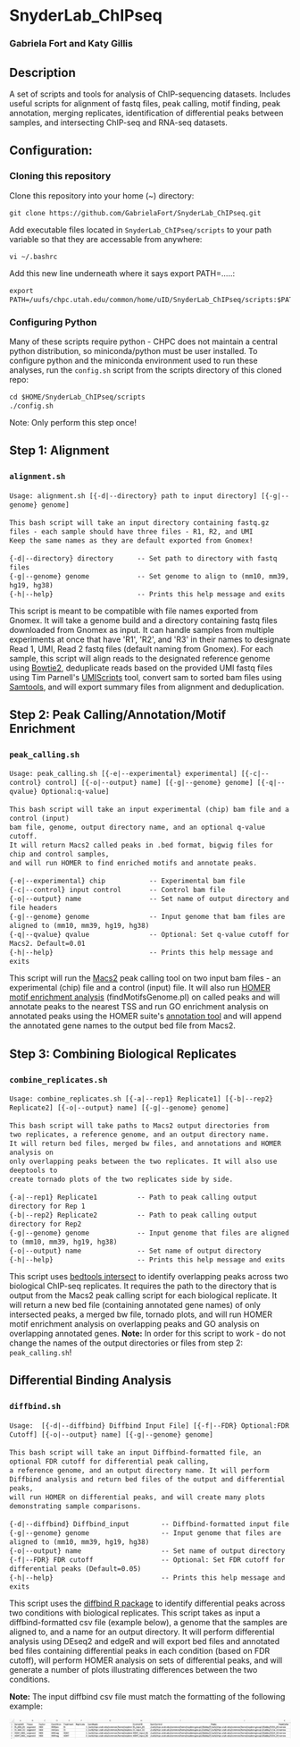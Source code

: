 # SnyderLab_ChIPseq
### Gabriela Fort and Katy Gillis

## Description
A set of scripts and tools for analysis of ChIP-sequencing datasets. Includes useful scripts for alignment
of fastq files, peak calling, motif finding, peak annotation, merging replicates, identification of differential 
peaks between samples, and intersecting ChIP-seq and RNA-seq datasets.

## Configuration:
### Cloning this repository
Clone this repository into your home (~) directory:
```
git clone https://github.com/GabrielaFort/SnyderLab_ChIPseq.git
```

Add executable files located in ```SnyderLab_ChIPseq/scripts``` to your path variable so that they are accessable from anywhere:
```
vi ~/.bashrc
```
Add this new line underneath where it says export PATH=.....:
```
export PATH=/uufs/chpc.utah.edu/common/home/uID/SnyderLab_ChIPseq/scripts:$PATH
```

### Configuring Python
Many of these scripts require python - CHPC does not maintain a central python distribution, so miniconda/python must be user installed.
To configure python and the miniconda environment used to run these analyses, run the ```config.sh``` script from the scripts directory of this cloned repo:
```
cd $HOME/SnyderLab_ChIPseq/scripts
./config.sh
```
Note: Only perform this step once!

## Step 1: Alignment 
### ```alignment.sh```
```
Usage: alignment.sh [{-d|--directory} path to input directory] [{-g|--genome} genome]

This bash script will take an input directory containing fastq.gz files - each sample should have three files - R1, R2, and UMI
Keep the same names as they are default exported from Gnomex!

{-d|--directory} directory      -- Set path to directory with fastq files
{-g|--genome} genome            -- Set genome to align to (mm10, mm39, hg19, hg38)
{-h|--help}                     -- Prints this help message and exits
```
This script is meant to be compatible with file names exported from Gnomex. It will take a genome build and a directory containing 
fastq files downloaded from Gnomex as input. It can handle samples from multiple experiments at once that have 'R1', 'R2', and 'R3'
in their names to designate Read 1, UMI, Read 2 fastq files (default naming from Gnomex). For each sample, this script will align
reads to the designated reference genome using [Bowtie2](https://bowtie-bio.sourceforge.net/bowtie2/manual.shtml), deduplicate reads 
based on the provided UMI fastq files using Tim Parnell's [UMIScripts](https://github.com/HuntsmanCancerInstitute/UMIScripts/tree/master)
tool, convert sam to sorted bam files using [Samtools](http://www.htslib.org/), and will export summary files from alignment and 
deduplication.

## Step 2: Peak Calling/Annotation/Motif Enrichment
### ```peak_calling.sh```
```
Usage: peak_calling.sh [{-e|--experimental} experimental] [{-c|--control} control] [{-o|--output} name] [{-g|--genome} genome] [{-q|--qvalue} Optional:q-value]

This bash script will take an input experimental (chip) bam file and a control (input)
bam file, genome, output directory name, and an optional q-value cutoff. 
It will return Macs2 called peaks in .bed format, bigwig files for chip and control samples,
and will run HOMER to find enriched motifs and annotate peaks.

{-e|--experimental} chip           -- Experimental bam file
{-c|--control} input control       -- Control bam file
{-o|--output} name                 -- Set name of output directory and file headers
{-g|--genome} genome               -- Input genome that bam files are aligned to (mm10, mm39, hg19, hg38)
{-q|--qvalue} qvalue               -- Optional: Set q-value cutoff for Macs2. Default=0.01
{-h|--help}                        -- Prints this help message and exits
```
This script will run the [Macs2](https://pypi.org/project/MACS2/) peak calling tool on two input bam files - an experimental (chip) file and a control (input) file. It will also run [HOMER motif enrichment analysis](http://homer.ucsd.edu/homer/motif/) (findMotifsGenome.pl) on called peaks and will annotate peaks to the nearest TSS and run GO enrichment analysis on annotated peaks using the HOMER suite's [annotation tool](http://homer.ucsd.edu/homer/ngs/annotation.html) and will append the annotated gene names to the output bed file from Macs2.

## Step 3: Combining Biological Replicates
### ```combine_replicates.sh```
```
Usage: combine_replicates.sh [{-a|--rep1} Replicate1] [{-b|--rep2} Replicate2] [{-o|--output} name] [{-g|--genome} genome]

This bash script will take paths to Macs2 output directories from
two replicates, a reference genome, and an output directory name.
It will return bed files, merged bw files, and annotations and HOMER analysis on
only overlapping peaks between the two replicates. It will also use deeptools to
create tornado plots of the two replicates side by side.

{-a|--rep1} Replicate1          -- Path to peak calling output directory for Rep 1
{-b|--rep2} Replicate2          -- Path to peak calling output directory for Rep2
{-g|--genome} genome            -- Input genome that files are aligned to (mm10, mm39, hg19, hg38)
{-o|--output} name              -- Set name of output directory
{-h|--help}                     -- Prints this help message and exits
```
This script uses [bedtools intersect](https://bedtools.readthedocs.io/en/latest/content/tools/intersect.html) to identify overlapping peaks across two biological ChIP-seq replicates. It requires the path to the directory that is output from the Macs2 peak calling script for each biological replicate. It will return a new bed file (containing annotated gene names) of only intersected peaks, a merged bw file, tornado plots, and will run HOMER motif enrichment analysis on overlapping peaks and GO analysis on overlapping annotated genes.
**Note:** In order for this script to work - do not change the names of the output directories or files from step 2: ```peak_calling.sh```!  

## Differential Binding Analysis
### ```diffbind.sh```
```
Usage:  [{-d|--diffbind} Diffbind Input File] [{-f|--FDR} Optional:FDR Cutoff] [{-o|--output} name] [{-g|--genome} genome]

This bash script will take an input Diffbind-formatted file, an optional FDR cutoff for differential peak calling,
a reference genome, and an output directory name. It will perform Diffbind analysis and return bed files of the output and differential peaks,
will run HOMER on differential peaks, and will create many plots demonstrating sample comparisons.

{-d|--diffbind} Diffbind_input        -- Diffbind-formatted input file
{-g|--genome} genome                  -- Input genome that files are aligned to (mm10, mm39, hg19, hg38)
{-o|--output} name                    -- Set name of output directory
{-f|--FDR} FDR cutoff                 -- Optional: Set FDR cutoff for differential peaks (Default=0.05)
{-h|--help}                           -- Prints this help message and exits
```
This script uses the [diffbind R package](https://bioconductor.org/packages/release/bioc/vignettes/DiffBind/inst/doc/DiffBind.pdf) to identify differential peaks across two conditions with biological replicates. This script takes as input a diffbind-formatted csv file (example below), a genome that the samples are aligned to, and a name for an output directory. It will perform differential analysis using DEseq2 and edgeR and will export bed files and annotated bed files containing differential peaks in each condition (based on FDR cutoff), will perform HOMER analysis on sets of differential peaks, and will generate a number of plots illustrating differences between the two conditions.

**Note:** The input diffbind csv file must match the formatting of the following example:

![diffbind_file](images/diffbind_file.png)

